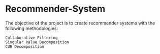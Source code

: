 # Recommender-System

The objective of the project is to create recommender systems with the following methodologies:

    Collaborative Filtering
    Singular Value Decomposition
    CUR Decomposition
